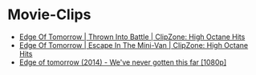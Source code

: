 # Movie-Clips
- [Edge Of Tomorrow | Thrown Into Battle | ClipZone: High Octane Hits](https://youtu.be/kzj8p61RmVc)
- [Edge Of Tomorrow | Escape In The Mini-Van | ClipZone: High Octane Hits](https://youtu.be/7Pbx1_LBQaw)
- [Edge of tomorrow (2014) - We've never gotten this far [1080p]](https://youtu.be/JfOkF9Uc8kY)
